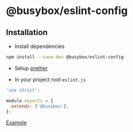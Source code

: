 # @busybox/eslint-config

## Installation

- Install dependencies

```bash
npm install --save-dev @busybox/eslint-config
```

- Setup [prettier](../prettier-config)

- In your project root `eslint.js`

```js
'use strict';

module.exports = {
  extends: ['@busybox'],
};
```

[Example](../../.eslintrc.js)
